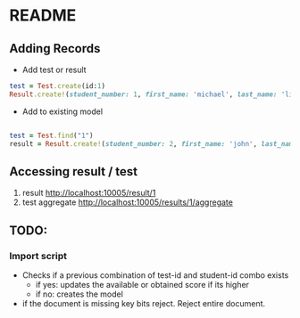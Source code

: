 # README

## Adding Records

- Add test or result

```ruby
test = Test.create(id:1)
Result.create!(student_number: 1, first_name: 'michael', last_name: 'lisitsa', summary_available: 10, summary_obtained: 4, test_id: test.id)
```

- Add to existing model

```ruby

test = Test.find("1")
result = Result.create!(student_number: 2, first_name: 'john', last_name: 'smith', summary_available: 10, summary_obtained: 5, test_id: test.id)
```

## Accessing result / test

1. result [http://localhost:10005/result/1](http://localhost:10005/result/1)
2. test aggregate [http://localhost:10005/results/1/aggregate](http://localhost:10005/results/1/aggregate)

## TODO:

### Import script

- Checks if a previous combination of test-id and student-id combo exists
  - if yes: updates the available or obtained score if its higher
  - if no: creates the model
- if the document is missing key bits reject. Reject entire document.
